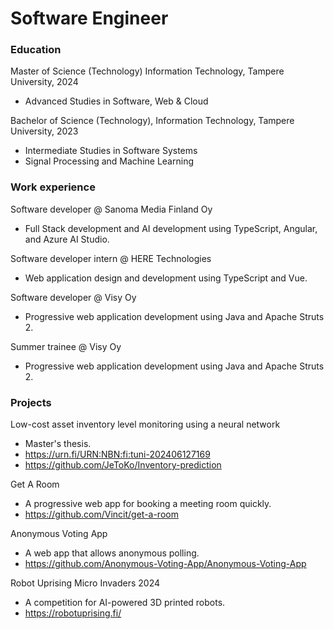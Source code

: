 # Software Engineer
### Education
Master of Science (Technology) Information Technology, Tampere University, 2024
- Advanced Studies in Software, Web & Cloud

Bachelor of Science (Technology), Information Technology, Tampere University, 2023
- Intermediate Studies in Software Systems
- Signal Processing and Machine Learning


### Work experience
Software developer @ Sanoma Media Finland Oy
- Full Stack development and AI development using TypeScript, Angular, and Azure AI Studio.

Software developer intern @ HERE Technologies
- Web application design and development using TypeScript and Vue.

Software developer @ Visy Oy
- Progressive web application development using Java and Apache Struts 2.

Summer trainee @ Visy Oy
- Progressive web application development using Java and Apache Struts 2.


### Projects
Low-cost asset inventory level monitoring using a neural network
- Master's thesis.
- https://urn.fi/URN:NBN:fi:tuni-202406127169
- https://github.com/JeToKo/Inventory-prediction

Get A Room
- A progressive web app for booking a meeting room quickly.
- https://github.com/Vincit/get-a-room

Anonymous Voting App
- A web app that allows anonymous polling.
- https://github.com/Anonymous-Voting-App/Anonymous-Voting-App

Robot Uprising Micro Invaders 2024
- A competition for AI-powered 3D printed robots.
- https://robotuprising.fi/
